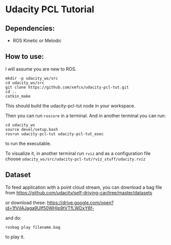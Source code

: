 # Udacity PCL Tutorial


## Dependencies:
* ROS Kinetic or Melodic

## How to use:
I will assume you are new to ROS.


```
mkdir -p udacity_ws/src
cd udacity_ws/src
git clone https://github.com/xmfcx/udacity-pcl-tut.git
cd ..
catkin_make
```
This should build the udacity-pcl-tut node in your workspace.

Then you can run ```roscore``` in a terminal. And in another terminal you can run:
```
cd udacity_ws
source devel/setup.bash
rosrun udacity-pcl-tut udacity-pcl-tut_exec
```
to run the executable.

To visualize it, in another terminal run ```rviz``` and as a configuration file choose ```udacity_ws/src/udacity-pcl-tut/rviz_stuff/udacity.rviz```


## Dataset

To feed application with a point cloud stream, you can download a bag file from https://github.com/udacity/self-driving-car/tree/master/datasets

or download these: https://drive.google.com/open?id=1fVjIAJaga9Ulf50WHIp9tVTfLWDxY6f-

and do:
```
rosbag play filename.bag
```
to play it.
